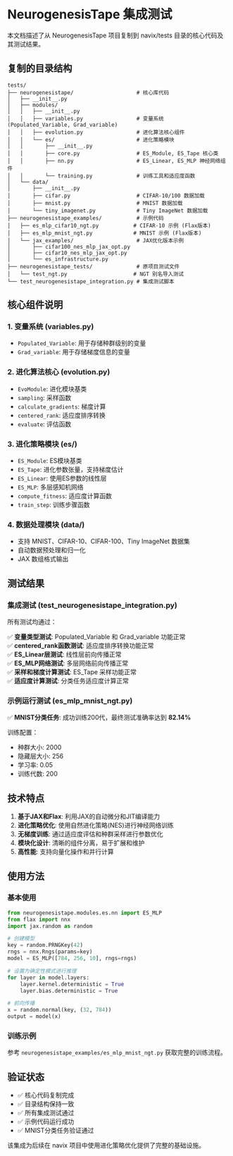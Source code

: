 # NeurogenesisTape 集成测试

本文档描述了从 NeurogenesisTape 项目复制到 navix/tests 目录的核心代码及其测试结果。

## 复制的目录结构

```
tests/
├── neurogenesistape/                    # 核心库代码
│   ├── __init__.py
│   ├── modules/
│   │   ├── __init__.py
│   │   ├── variables.py                 # 变量系统 (Populated_Variable, Grad_variable)
│   │   ├── evolution.py                 # 进化算法核心组件
│   │   └── es/                          # 进化策略模块
│   │       ├── __init__.py
│   │       ├── core.py                  # ES_Module, ES_Tape 核心类
│   │       ├── nn.py                    # ES_Linear, ES_MLP 神经网络组件
│   │       └── training.py              # 训练工具和适应度函数
│   └── data/
│       ├── __init__.py
│       ├── cifar.py                     # CIFAR-10/100 数据加载
│       ├── mnist.py                     # MNIST 数据加载
│       └── tiny_imagenet.py             # Tiny ImageNet 数据加载
├── neurogenesistape_examples/           # 示例代码
│   ├── es_mlp_cifar10_ngt.py           # CIFAR-10 示例 (Flax版本)
│   ├── es_mlp_mnist_ngt.py             # MNIST 示例 (Flax版本)
│   └── jax_examples/                    # JAX优化版本示例
│       ├── cifar100_nes_mlp_jax_opt.py
│       ├── cifar10_nes_mlp_jax_opt.py
│       └── es_infrastructure.py
├── neurogenesistape_tests/              # 原项目测试文件
│   └── test_ngt.py                     # NGT 别名导入测试
└── test_neurogenesistape_integration.py # 集成测试脚本
```

## 核心组件说明

### 1. 变量系统 (variables.py)
- `Populated_Variable`: 用于存储种群级别的变量
- `Grad_variable`: 用于存储梯度信息的变量

### 2. 进化算法核心 (evolution.py)
- `EvoModule`: 进化模块基类
- `sampling`: 采样函数
- `calculate_gradients`: 梯度计算
- `centered_rank`: 适应度排序转换
- `evaluate`: 评估函数

### 3. 进化策略模块 (es/)
- `ES_Module`: ES模块基类
- `ES_Tape`: 进化参数张量，支持梯度估计
- `ES_Linear`: 使用ES参数的线性层
- `ES_MLP`: 多层感知机网络
- `compute_fitness`: 适应度计算函数
- `train_step`: 训练步骤函数

### 4. 数据处理模块 (data/)
- 支持 MNIST、CIFAR-10、CIFAR-100、Tiny ImageNet 数据集
- 自动数据预处理和归一化
- JAX 数组格式输出

## 测试结果

### 集成测试 (test_neurogenesistape_integration.py)
所有测试均通过：

✅ **变量类型测试**: Populated_Variable 和 Grad_variable 功能正常  
✅ **centered_rank函数测试**: 适应度排序转换功能正常  
✅ **ES_Linear层测试**: 线性层前向传播正常  
✅ **ES_MLP网络测试**: 多层网络前向传播正常  
✅ **采样和梯度计算测试**: ES_Tape 采样功能正常  
✅ **适应度计算测试**: 分类任务适应度计算正常  

### 示例运行测试 (es_mlp_mnist_ngt.py)
✅ **MNIST分类任务**: 成功训练200代，最终测试准确率达到 **82.14%**

训练配置：
- 种群大小: 2000
- 隐藏层大小: 256
- 学习率: 0.05
- 训练代数: 200

## 技术特点

1. **基于JAX和Flax**: 利用JAX的自动微分和JIT编译能力
2. **进化策略优化**: 使用自然进化策略(NES)进行神经网络训练
3. **无梯度训练**: 通过适应度评估和种群采样进行参数优化
4. **模块化设计**: 清晰的组件分离，易于扩展和维护
5. **高性能**: 支持向量化操作和并行计算

## 使用方法

### 基本使用
```python
from neurogenesistape.modules.es.nn import ES_MLP
from flax import nnx
import jax.random as random

# 创建模型
key = random.PRNGKey(42)
rngs = nnx.Rngs(params=key)
model = ES_MLP([784, 256, 10], rngs=rngs)

# 设置为确定性模式进行推理
for layer in model.layers:
    layer.kernel.deterministic = True
    layer.bias.deterministic = True

# 前向传播
x = random.normal(key, (32, 784))
output = model(x)
```

### 训练示例
参考 `neurogenesistape_examples/es_mlp_mnist_ngt.py` 获取完整的训练流程。

## 验证状态

- ✅ 核心代码复制完成
- ✅ 目录结构保持一致
- ✅ 所有集成测试通过
- ✅ 示例代码运行成功
- ✅ MNIST分类任务验证通过

该集成为后续在 navix 项目中使用进化策略优化提供了完整的基础设施。